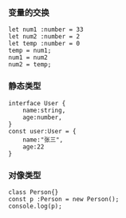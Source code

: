 <!--
 * @Author: your name
 * @Date: 2021-03-07 00:25:56
 * @LastEditTime: 2021-03-07 23:26:23
 * @LastEditors: Please set LastEditors
 * @Description: In User Settings Edit
 * @FilePath: /interview/typescript/README.md
-->
### 变量的交换
```
let num1 :number = 33
let num2 :number = 2
let temp :number = 0
temp = num1;
num1 = num2
num2 = temp;
```
### 静态类型
```
interface User {
    name:string,
    age:number,
}
const user:User = {
    name:"张三",
    age:22
}
```
### 对像类型
```
class Person{}
const p :Person = new Person();
console.log(p);
```


